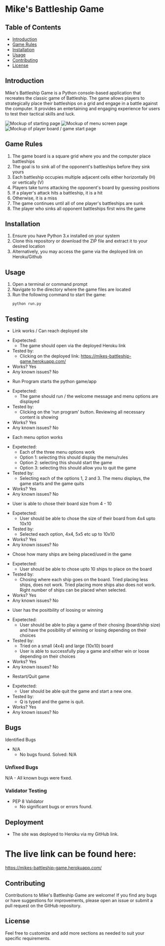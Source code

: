 # Mike's Battleship Game

## Table of Contents
- [Introduction](#introduction)
- [Game Rules](#game-rules)
- [Installation](#installation)
- [Usage](#usage)
- [Contributing](#contributing)
- [License](#license)

## Introduction
Mike's Battleship Game is a Python console-based application that recreates the classic game of Battleship. The game allows players to strategically place their battleships on a grid and engage in a battle against the computer. It provides an entertaining and engaging experience for users to test their tactical skills and luck.

![Mockup of starting page](https://github.com/MikesCodingCreations/Portfolio3/blob/main/assets/main_page1.png)
![Mockup of menu screen page](https://github.com/MikesCodingCreations/Portfolio3/blob/main/assets/menu_screen1.png)
![Mockup of player board / game start page](https://github.com/MikesCodingCreations/Portfolio3/blob/main/assets/player_gameboard1.png)

## Game Rules
1. The game board is a square grid where you and the computer place battleships
2. The goal is to sink all of the opponent's battleships before they sink yours
3. Each battleship occupies multiple adjacent cells either horizontally (H) or vertically (V)
4. Players take turns attacking the opponent's board by guessing positions
5. If a player's attack hits a battleship, it is a hit
6. Otherwise, it is a miss
7. The game continues until all of one player's battleships are sunk
8. The player who sinks all opponent battleships first wins the game

## Installation
1. Ensure you have Python 3.x installed on your system
2. Clone this repository or download the ZIP file and extract it to your desired location
3. Alternatively, you may access the game via the deployed link on Heroku/Github

## Usage
1. Open a terminal or command prompt
2. Navigate to the directory where the game files are located
3. Run the following command to start the game:
   ```shell
   python run.py

## Testing 

* Link works / Can reach deployed site
- Expetected: 
  - The game should open via the deployed Heroku link
- Tested by:
  - Clicking on the deployed link: https://mikes-battleship-game.herokuapp.com/
- Works? Yes
- Any known issues? No

* Run Program starts the python game/app
- Expetected: 
  - The game should run / the welcome message and menu options are displayed
- Tested by:
  - Clicking on the 'run program' button. Reviewing all necessary content is showing
- Works? Yes
- Any known issues? No

* Each menu option works
- Expetected: 
  - Each of the three menu options work
  - Option 1: selecting this should display the menu/rules
  - Option 2: selecting this should start the game
  - Option 3: selecting this should allow you to quit the game
- Tested by:
  - Selecting each of the options 1, 2 and 3. The menu displays, the game starts and the game quits
- Works? Yes
- Any known issues? No

* User is able to chose their board size from 4 - 10
- Expetected: 
  - User should be able to chose the size of their board from 4x4 upto 10x10
- Tested by:
  - Selected each option, 4x4, 5x5 etc up to 10x10
- Works? Yes
- Any known issues? No

* Chose how many ships are being placed/used in the game
- Expetected: 
  - User should be able to chose upto 10 ships to place on the board
- Tested by:
  - Chosing where each ship goes on the board. Tried placing less ships, does not work. Tried placing more ships also does not work. Right number of ships can be placed when selected.
- Works? Yes
- Any known issues? No

* User has the positbility of loosing or winning
- Expetected: 
  - User should be able to play a game of their chosing (board/ship size) and have the posibility of winning or losing depending on their choices
- Tested by:
  - Tried on a small (4x4) and large (10x10) board
  - User is able to successfully play a game and either win or loose depending on their choices
- Works? Yes
- Any known issues? No

* Restart/Quit game
- Expetected: 
  - User should be able quit the game and start a new one.
- Tested by:
  - Q is typed and the game is quit.
- Works? Yes
- Any known issues? No

## Bugs
Identified Bugs
- N/A
  - No bugs found.
Solved: N/A

### Unfixed Bugs
N/A - All known bugs were fixed.

### Validator Testing 

- PEP 8 Validator
  - No significant bugs or errors found.

## Deployment
- The site was deployed to Heroku via my GitHub link.

# The live link can be found here:
https://mikes-battleship-game.herokuapp.com/

## Contributing
Contributions to Mike's Battleship Game are welcome! If you find any bugs or have suggestions for improvements, please open an issue or submit a pull request on the GitHub repository.

## License 
Feel free to customize and add more sections as needed to suit your specific requirements.